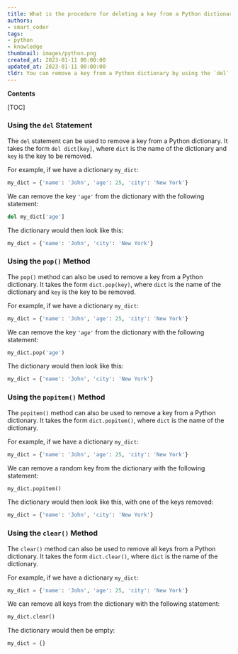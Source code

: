 ```yaml
---
title: What is the procedure for deleting a key from a Python dictionary?
authors:
- smart_coder
tags:
- python
- knowledge
thumbnail: images/python.png
created_at: 2023-01-11 00:00:00
updated_at: 2023-01-11 00:00:00
tldr: You can remove a key from a Python dictionary by using the `del` keyword.
---
```


**Contents**

[TOC]

### Using the `del` Statement
The `del` statement can be used to remove a key from a Python dictionary. It takes the form `del dict[key]`, where `dict` is the name of the dictionary and `key` is the key to be removed.

For example, if we have a dictionary `my_dict`:

```python
my_dict = {'name': 'John', 'age': 25, 'city': 'New York'}
```

We can remove the key `'age'` from the dictionary with the following statement:

```python
del my_dict['age']
```

The dictionary would then look like this:

```python
my_dict = {'name': 'John', 'city': 'New York'}
```

### Using the `pop()` Method
The `pop()` method can also be used to remove a key from a Python dictionary. It takes the form `dict.pop(key)`, where `dict` is the name of the dictionary and `key` is the key to be removed.

For example, if we have a dictionary `my_dict`:

```python
my_dict = {'name': 'John', 'age': 25, 'city': 'New York'}
```

We can remove the key `'age'` from the dictionary with the following statement:

```python
my_dict.pop('age')
```

The dictionary would then look like this:

```python
my_dict = {'name': 'John', 'city': 'New York'}
```

### Using the `popitem()` Method
The `popitem()` method can also be used to remove a key from a Python dictionary. It takes the form `dict.popitem()`, where `dict` is the name of the dictionary.

For example, if we have a dictionary `my_dict`:

```python
my_dict = {'name': 'John', 'age': 25, 'city': 'New York'}
```

We can remove a random key from the dictionary with the following statement:

```python
my_dict.popitem()
```

The dictionary would then look like this, with one of the keys removed:

```python
my_dict = {'name': 'John', 'city': 'New York'}
```

### Using the `clear()` Method
The `clear()` method can also be used to remove all keys from a Python dictionary. It takes the form `dict.clear()`, where `dict` is the name of the dictionary.

For example, if we have a dictionary `my_dict`:

```python
my_dict = {'name': 'John', 'age': 25, 'city': 'New York'}
```

We can remove all keys from the dictionary with the following statement:

```python
my_dict.clear()
```

The dictionary would then be empty:

```python
my_dict = {}
```
